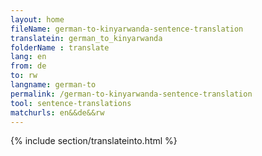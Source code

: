 ```yaml
---
layout: home
fileName: german-to-kinyarwanda-sentence-translation
translatein: german_to_kinyarwanda
folderName : translate
lang: en
from: de
to: rw
langname: german-to
permalink: /german-to-kinyarwanda-sentence-translation
tool: sentence-translations
matchurls: en&&de&&rw
---
```

{% include section/translateinto.html %}

